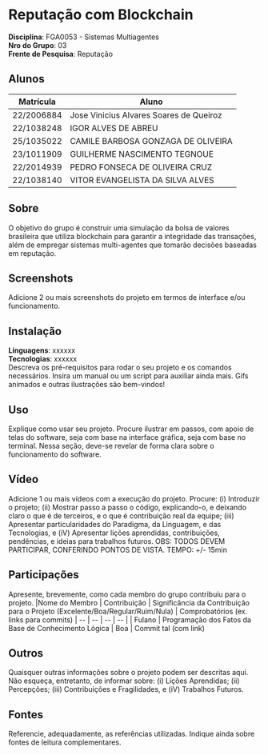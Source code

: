 
# Reputação com Blockchain

**Disciplina**: FGA0053 - Sistemas Multiagentes <br>
**Nro do Grupo**: 03<br>
**Frente de Pesquisa**: Reputação<br>

## Alunos
|Matrícula | Aluno |
| -- | -- |
| 22/2006884  |  Jose Vinicius Alvares Soares de Queiroz |
| 22/1038248  |  IGOR ALVES DE ABREU |
| 25/1035022 |   CAMILE BARBOSA GONZAGA DE OLIVEIRA |
| 23/1011909  |  GUILHERME NASCIMENTO TEGNOUE |
| 22/2014939  |  PEDRO FONSECA DE OLIVEIRA CRUZ |
| 22/1038140  |  VITOR EVANGELISTA DA SILVA ALVES |

## Sobre 
O objetivo do grupo é construir uma simulação da bolsa de valores brasileira que
utiliza blockchain para garantir a integridade das transações, além de empregar
sistemas multi-agentes que tomarão decisões baseadas em reputação.

## Screenshots
Adicione 2 ou mais screenshots do projeto em termos de interface e/ou funcionamento.

## Instalação 
**Linguagens**: xxxxxx<br>
**Tecnologias**: xxxxxx<br>
Descreva os pré-requisitos para rodar o seu projeto e os comandos necessários.
Insira um manual ou um script para auxiliar ainda mais.
Gifs animados e outras ilustrações são bem-vindos!

## Uso 
Explique como usar seu projeto.
Procure ilustrar em passos, com apoio de telas do software, seja com base na interface gráfica, seja com base no terminal.
Nessa seção, deve-se revelar de forma clara sobre o funcionamento do software.

## Vídeo
Adicione 1 ou mais vídeos com a execução do projeto.
Procure: 
(i) Introduzir o projeto;
(ii) Mostrar passo a passo o código, explicando-o, e deixando claro o que é de terceiros, e o que é contribuição real da equipe;
(iii) Apresentar particularidades do Paradigma, da Linguagem, e das Tecnologias, e
(iV) Apresentar lições aprendidas, contribuições, pendências, e ideias para trabalhos futuros.
OBS: TODOS DEVEM PARTICIPAR, CONFERINDO PONTOS DE VISTA.
TEMPO: +/- 15min

## Participações
Apresente, brevemente, como cada membro do grupo contribuiu para o projeto.
|Nome do Membro | Contribuição | Significância da Contribuição para o Projeto (Excelente/Boa/Regular/Ruim/Nula) | Comprobatórios (ex. links para commits)
| -- | -- | -- | -- |
| Fulano  |  Programação dos Fatos da Base de Conhecimento Lógica | Boa | Commit tal (com link)

## Outros 
Quaisquer outras informações sobre o projeto podem ser descritas aqui. Não esqueça, entretanto, de informar sobre:
(i) Lições Aprendidas;
(ii) Percepções;
(iii) Contribuições e Fragilidades, e
(iV) Trabalhos Futuros.

## Fontes
Referencie, adequadamente, as referências utilizadas.
Indique ainda sobre fontes de leitura complementares.
